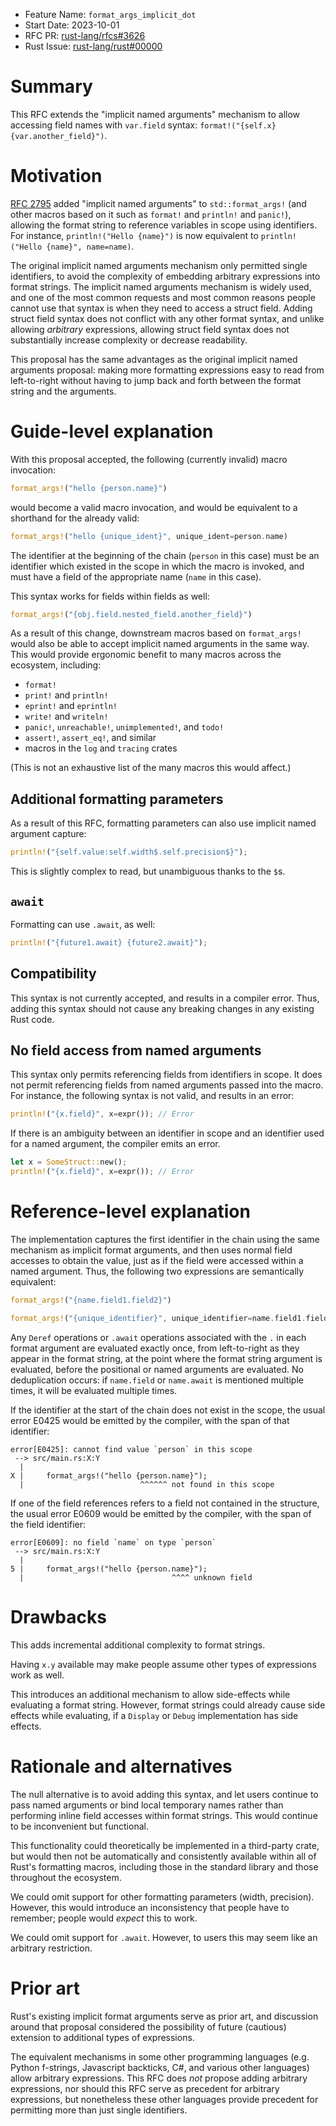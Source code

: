 - Feature Name: `format_args_implicit_dot`
- Start Date: 2023-10-01
- RFC PR: [rust-lang/rfcs#3626](https://github.com/rust-lang/rfcs/pull/3626)
- Rust Issue: [rust-lang/rust#00000](https://github.com/rust-lang/rust/issues/00000)

# Summary
[summary]: #summary

This RFC extends the "implicit named arguments" mechanism to allow accessing
field names with `var.field` syntax: `format!("{self.x} {var.another_field}")`.

# Motivation
[motivation]: #motivation

[RFC 2795](https://github.com/rust-lang/rfcs/pull/2795) added "implicit named
arguments" to `std::format_args!` (and other macros based on it such as
`format!` and `println!` and `panic!`), allowing the format string to reference
variables in scope using identifiers. For instance, `println!("Hello {name}")`
is now equivalent to `println!("Hello {name}", name=name)`.

The original implicit named arguments mechanism only permitted single
identifiers, to avoid the complexity of embedding arbitrary expressions into
format strings. The implicit named arguments mechanism is widely used, and one
of the most common requests and most common reasons people cannot use that
syntax is when they need to access a struct field. Adding struct field syntax
does not conflict with any other format syntax, and unlike allowing *arbitrary*
expressions, allowing struct field syntax does not substantially increase
complexity or decrease readability.

This proposal has the same advantages as the original implicit named arguments
proposal: making more formatting expressions easy to read from left-to-right
without having to jump back and forth between the format string and the
arguments.

# Guide-level explanation
[guide-level-explanation]: #guide-level-explanation

With this proposal accepted, the following (currently invalid) macro
invocation:

```rust
format_args!("hello {person.name}")
```

would become a valid macro invocation, and would be equivalent to a shorthand
for the already valid:

```rust
format_args!("hello {unique_ident}", unique_ident=person.name)
```

The identifier at the beginning of the chain (`person` in this case) must be an
identifier which existed in the scope in which the macro is invoked, and must
have a field of the appropriate name (`name` in this case).

This syntax works for fields within fields as well:

```rust
format_args!("{obj.field.nested_field.another_field}")
```

As a result of this change, downstream macros based on `format_args!` would
also be able to accept implicit named arguments in the same way. This would
provide ergonomic benefit to many macros across the ecosystem, including:

 - `format!`
 - `print!` and `println!`
 - `eprint!` and `eprintln!`
 - `write!` and `writeln!`
 - `panic!`, `unreachable!`, `unimplemented!`, and `todo!`
 - `assert!`, `assert_eq!`, and similar
 - macros in the `log` and `tracing` crates

(This is not an exhaustive list of the many macros this would affect.)

## Additional formatting parameters

As a result of this RFC, formatting parameters can also use implicit named
argument capture:

```rust
println!("{self.value:self.width$.self.precision$}");
```

This is slightly complex to read, but unambiguous thanks to the `$`s.

## `await`

Formatting can use `.await`, as well:

```rust
println!("{future1.await} {future2.await}");
```

## Compatibility

This syntax is not currently accepted, and results in a compiler error. Thus,
adding this syntax should not cause any breaking changes in any existing Rust
code.

## No field access from named arguments

This syntax only permits referencing fields from identifiers in scope. It does
not permit referencing fields from named arguments passed into the macro. For
instance, the following syntax is not valid, and results in an error:

```rust
println!("{x.field}", x=expr()); // Error
```

If there is an ambiguity between an identifier in scope and an identifier used
for a named argument, the compiler emits an error.

```rust
let x = SomeStruct::new();
println!("{x.field}", x=expr()); // Error
```

# Reference-level explanation
[reference-level-explanation]: #reference-level-explanation

The implementation captures the first identifier in the chain using the same
mechanism as implicit format arguments, and then uses normal field accesses to
obtain the value, just as if the field were accessed within a named argument.
Thus, the following two expressions are semantically equivalent:

```rust
format_args!("{name.field1.field2}")

format_args!("{unique_identifier}", unique_identifier=name.field1.field2)
```

Any `Deref` operations or `.await` operations associated with the `.` in each
format argument are evaluated exactly once, from left-to-right as they appear
in the format string, at the point where the format string argument is
evaluated, before the positional or named arguments are evaluated. No
deduplication occurs: if `name.field` or `name.await` is mentioned multiple
times, it will be evaluated multiple times.

If the identifier at the start of the chain does not exist in the scope, the
usual error E0425 would be emitted by the compiler, with the span of that
identifier:

```
error[E0425]: cannot find value `person` in this scope
 --> src/main.rs:X:Y
  |
X |     format_args!("hello {person.name}");
  |                          ^^^^^^ not found in this scope
```

If one of the field references refers to a field not contained in the
structure, the usual error E0609 would be emitted by the compiler, with the
span of the field identifier:

```
error[E0609]: no field `name` on type `person`
 --> src/main.rs:X:Y
  |
5 |     format_args!("hello {person.name}");
  |                                 ^^^^ unknown field
```

# Drawbacks
[drawbacks]: #drawbacks

This adds incremental additional complexity to format strings.

Having `x.y` available may make people assume other types of expressions work
as well.

This introduces an additional mechanism to allow side-effects while evaluating
a format string. However, format strings could already cause side effects while
evaluating, if a `Display` or `Debug` implementation has side effects.

# Rationale and alternatives
[rationale-and-alternatives]: #rationale-and-alternatives

The null alternative is to avoid adding this syntax, and let users continue to
pass named arguments or bind local temporary names rather than performing
inline field accesses within format strings. This would continue to be
inconvenient but functional.

This functionality could theoretically be implemented in a third-party crate,
but would then not be automatically and consistently available within all of
Rust's formatting macros, including those in the standard library and those
throughout the ecosystem.

We could omit support for other formatting parameters (width, precision).
However, this would introduce an inconsistency that people have to remember;
people would *expect* this to work.

We could omit support for `.await`. However, to users this may seem like an
arbitrary restriction.

# Prior art
[prior-art]: #prior-art

Rust's existing implicit format arguments serve as prior art, and discussion
around that proposal considered the possibility of future (cautious) extension
to additional types of expressions.

The equivalent mechanisms in some other programming languages (e.g. Python
f-strings, Javascript backticks, C#, and various other languages) allow
arbitrary expressions. This RFC does *not* propose adding arbitrary
expressions, nor should this RFC serve as precedent for arbitrary expressions,
but nonetheless these other languages provide precedent for permitting more
than just single identifiers.

